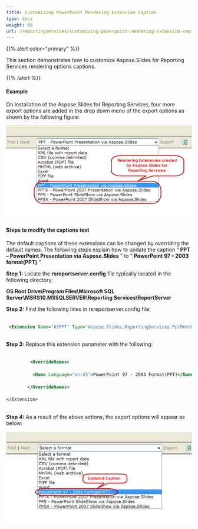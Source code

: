 ```yaml
---
title: Customizing PowerPoint Rendering Extension Caption
type: docs
weight: 60
url: /reportingservices/customizing-powerpoint-rendering-extension-caption/
---
```


{{% alert color="primary" %}} 

This section demonstrates how to customize Aspose.Slides for Reporting Services rendering options captions. 

{{% /alert %}} 
#### **Example**
On installation of the Aspose.Slides for Reporting Services, four more export options are added in the drop down menu of the export options as shown by the following figure: 

![todo:image_alt_text](customizing-powerpoint-rendering-extension-caption_1.png)
#### **Steps to modify the captions text**
The default captions of these extensions can be changed by overriding the default names. The following steps explain how to update the caption “ **PPT – PowerPoint** **Presentation via** **Aspose.Slides** ” to “ **PowerPoint 97 – 2003 format(PPT)** ”. 


**Step 1:** Locate the **rsreportserver.config** file typically located in the following directory: 

**OS Root Drive\Program Files\Microsoft SQL Server\MSRS10.MSSQLSERVER\Reporting Services\ReportServer** 


**Step** **2:** Find the following lines in rsreportserver.config file: 

``` xml

 <Extension Name="ASPPT" Type="Aspose.Slides.ReportingServices.PptRenderer,Aspose.Slides.ReportingServices"/>



```

**Step** **3:** Replace this extension parameter with the following: 

**<Extension Name="ASPPT" Type="Aspose.Slides.ReportingServices.PptRenderer,Aspose.Slides.ReportingServices">**

``` xml

         <OverrideNames>

          <Name Language="en-US">PowerPoint 97 - 2003 Format(PPT)</Name>

        </OverrideNames>

</Extension>



```

**Step** **4:** As a result of the above actions, the export options will appear as below: 

![todo:image_alt_text](customizing-powerpoint-rendering-extension-caption_2.png)
